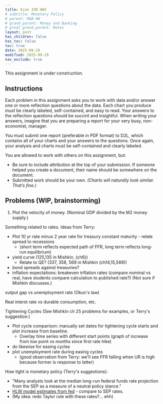 ```yaml
---
title: Econ 330 HW3
# subtitle: Monetary Policy
# parent: M&B HW
# grand_parent: Money and Banking
# great_grand_parent: Notes
layout: post
has_children: false
has_toc: false
toc: true
date: 2025-09-29
modified: 2025-09-29
nav_exclude: true
---
```


<!-- This assignment is adapted in-part from material by Terry J. Fitzgerald. -->

This assignment is under construction.


## Instructions

Each problem in this assignment asks you to work with data and/or answer one or more reflection questions about the data.
Each chart you produce *must* be clearly labeled, self-contained, and easy to read. 
Your answers to the reflection questions should be succint and insightful. 
When writing your answers, imagine that you are preparing a report for your very busy, non-economist, manager.

You must submit one report (preferable in PDF format) to D2L, 
which contains all of your charts and your answers to the questions.
Once again, your analysis and charts must be self-contained and clearly labeled. 

You are allowed to work with others on this assignment, but:
- Be sure to include attribution at the top of your submission. If someone helped you create a document, their name should be somewhere on the document.
- Submitted work should be your own. *(Charts will naturally look similar. That’s fine.)*


## Problems (WIP, brainstorming)

1. Plot the velocity of money. (Nominal GDP divided by the M2 money supply.)

<!-- https://fred.stlouisfed.org/graph/?g=1MHyG -->

<!-- 
Possible future variant: redo with divisia m2 money aggregate.
https://www.centerforfinancialstability.org/amfm.php
https://www.economicforces.xyz/p/most-inflation-stories-dont-add-up
> Long-time readers will recall that I argued that inflation was entirely predictable using a simple forecasting model that included only two variables: inflation and the growth rate of the money supply (as measured by Divisia M2). This forecasting model suggested that, using only data available as of the end of 2020 that we should expect rising rates of inflation throughout 2021. In addition, the model predicted, using only data through 2021 that the U.S. would experience persistently high rates of inflation throughout 2022. That model’s predictions turned out to be quite accurate, despite its simplicity.

Another nice quote.
> who is responsible for the increase in the price. The answer is clearly the consumers whose demand has risen. They are the ones who set in motion the process by which prices increased. Yet, if we were to ask meat packer-suppliers why prices have gone up, they will blame the cost of cattle. If we ask the butcher why prices have gone up, he will blame the rising prices of the meat packer-suppliers.

That substack article also has a paper I want to read about the link between fiscal policy and inflation: https://www.nber.org/papers/w31838

It links to the following article I want to read, but I can't access it without downloading the app.
https://www.economicforces.xyz/p/the-inflation-mystery-that-wasnt


https://www.economicforces.xyz/p/what-is-inflation?utm_source=publication-search
justification of viewing inflation as decline in purchasing power,
explanation of "medium of account" term,
+ argument that the monetary base actually is the important thing here
> This helps us to understand, for example, why we didn’t experience the high rates of inflation that were predicted following the Fed’s large expansion of its balance sheet in the aftermath of the financial crisis. The Federal Reserve expanded its balance sheet while also paying interest on reserves. This payment of interest on reserves increased the demand for reserves at precisely the same time that it was creating reserves. Supply increases. Demand increases. Those two effects offset one another.
+ defense of money multiplier ( see comments ) 
( excess demand for base money -> declining money multiplier -> decline in M2? )


Here's another great article:
https://www.economicforces.xyz/p/central-banks-and-fiscal-policy?utm_source=publication-search
"Some people might talk about central banking in terms of the interest rate or the money supply or the inflation rate, but fundamentally, it is about the supply and demand for liquidity."

https://www.economicforces.xyz/p/no-doge-checks-wouldnt-cause-inflation?utm_source=publication-search
>With that as a backdrop, we can get a sense of why people might think that a DOGE dividend would be inflationary. For example, consider the typical environment in which the government gives out checks. Ordinarily this is done during recessions or in anticipation of a coming recession. In that environment, monetary policy tends to shift towards a more expansionary stance. The mechanics of sending out checks is as follows. The U.S. Treasury department issues bonds. The proceeds of those bonds are used to give out checks to the American taxpayer. The Federal Reserve, in its expansionary stance, is purchasing U.S. Treasury securities on the open market. As a result, what is effectively happening is that these checks are financed by an increase in base money.
> An excess supply of money manifests in higher levels of nominal spending. An excess demand for money results in lower levels of nominal spending. Thus, the central bank can adjust the money supply to meet money demand by targeting a stable path for nominal spending. The central bank could have a target of constant nominal spending or it could have a target of constant growth in nominal spending. For example, during the period known as the Great Moderation, nominal spending growth was remarkably constant at around 5 percent per year.



https://www.economicforces.xyz/p/what-theory-does-and-does-not-say?utm_source=publication-search
> If the growth rate of the money supply was entirely random, then firms would see an increase in the demand for their product. Unsure of whether this increase in demand was caused by an increase in the demand for their particular product or due to an increase in the money supply, firms would increase both output and prices. This would generate a negative relationship between inflation and unemployment. However, if the change in the money supply was anticipated, the policy would not be effective at reducing unemployment at all. In fact, the higher expected rate of inflation would be counterproductive.
> This point was especially important given the evidence. The early, robust negative empirical relationship between inflation and unemployment was based on sample periods in which the monetary regime was the gold standard.
 -->


Something related to rates.
Ideas from Terry:
- Plot 10 yr rate minus 2 year rate for treasury constant maturity - relate spread to recessions
    - (short term reflects expected path of FFR, long term reflects long-run equilibrium)
- yield curve (125,135 in Mishkin, (ch6))
    - Relate to QE? (337, 358, 569 in Mishkin (ch14,15,569))
- bond spreads against treasuries?
- inflation expectations: breakeven inflation rates (compare nominal vs real, have students compare calculation to published rate?) (Not sure if Mishkin discusses.)

output gap vs unemployment rate (Okun's law)

Real interst rate vs durable consumption, etc.

Tightening Cycles (See Mishkin ch 25 problems for examples, or Terry's suggestion:)
- Plot cycle comparison: manually set dates for tightening cycle starts and plot increase from baseline.
    - Overlay time series with different start points (graph of increase from low point vs months since first rate hike)
- do likewise for easing cycles
- plot unemployment rate during easing cycles
    - (good observation from Terry: we'll see FFR falling when UR is high because former is response to latter)


How tight is monetary policy (Terry's suggestions):
- "Many analysts look at the median long-run federal funds rate projection from the SEP as a measure of a neutral policy stance."
- [HLW model estimates from fed](https://www.newyorkfed.org/research/policy/rstar) - compare to SEP rates.
- (My idea: redo Taylor rule with these rates?... ehh)


